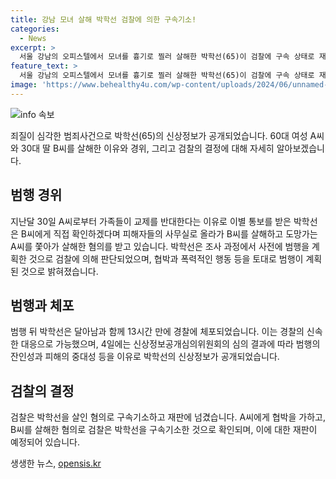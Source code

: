 ```yaml
---
title: 강남 모녀 살해 박학선 검찰에 의한 구속기소!
categories:
  - News
excerpt: >
  서울 강남의 오피스텔에서 모녀를 흉기로 찔러 살해한 박학선(65)이 검찰에 구속 상태로 재판에 넘겨졌다. 박씨는 이별 통보를 받은 후 피해자들을 쫓아가 살해한 혐의를 받고 있으며, 범행을 사전에 계획한 것으로 검찰이 판단했다. 신상정보가 공개된 이후, 경찰이 잔인성과 중대성을 고려하여 박씨의 신상정보를 공개했다. 이에 대한 자세한 내용은 기사에서 확인할 수 있다. #박학선 #살해 #검찰 #강남 #신상정보
feature_text: >
  서울 강남의 오피스텔에서 모녀를 흉기로 찔러 살해한 박학선(65)이 검찰에 구속 상태로 재판에 넘겨졌다. 박씨는 이별 통보를 받은 후 피해자들을 쫓아가 살해한 혐의를 받고 있으며, 범행을 사전에 계획한 것으로 검찰이 판단했다. 신상정보가 공개된 이후, 경찰이 잔인성과 중대성을 고려하여 박씨의 신상정보를 공개했다. 이에 대한 자세한 내용은 기사에서 확인할 수 있다. #박학선 #살해 #검찰 #강남 #신상정보
image: 'https://www.behealthy4u.com/wp-content/uploads/2024/06/unnamed-file.png'
---
```


<p><img src="https://www.behealthy4u.com/wp-content/uploads/2024/06/unnamed-file.png" alt="info 속보" /></p>

<p>죄질이 심각한 범죄사건으로 박학선(65)의 신상정보가 공개되었습니다. 60대 여성 A씨와 30대 딸 B씨를 살해한 이유와 경위, 그리고 검찰의 결정에 대해 자세히 알아보겠습니다. </p>

<h2 data-ke-size="size26">범행 경위</h2>

<p data-ke-size="size16">지난달 30일 A씨로부터 가족들이 교제를 반대한다는 이유로 이별 통보를 받은 박학선은 B씨에게 직접 확인하겠다며 피해자들의 사무실로 올라가 B씨를 살해하고 도망가는 A씨를 쫓아가 살해한 혐의를 받고 있습니다. 박학선은 조사 과정에서 사전에 범행을 계획한 것으로 검찰에 의해 판단되었으며, 협박과 폭력적인 행동 등을 토대로 범행이 계획된 것으로 밝혀졌습니다.</p>

<h2 data-ke-size="size26">범행과 체포</h2>

<p data-ke-size="size16">범행 뒤 박학선은 달아남과 함께 13시간 만에 경찰에 체포되었습니다. 이는 경찰의 신속한 대응으로 가능했으며, 4일에는 신상정보공개심의위원회의 심의 결과에 따라 범행의 잔인성과 피해의 중대성 등을 이유로 박학선의 신상정보가 공개되었습니다.</p>

<h2 data-ke-size="size26">검찰의 결정</h2>

<p data-ke-size="size16">검찰은 박학선을 살인 혐의로 구속기소하고 재판에 넘겼습니다. A씨에게 협박을 가하고, B씨를 살해한 혐의로 검찰은 박학선을 구속기소한 것으로 확인되며, 이에 대한 재판이 예정되어 있습니다.</p>
생생한 뉴스, <a href="https://opensis.kr" rel="dofollow">opensis.kr</a>


